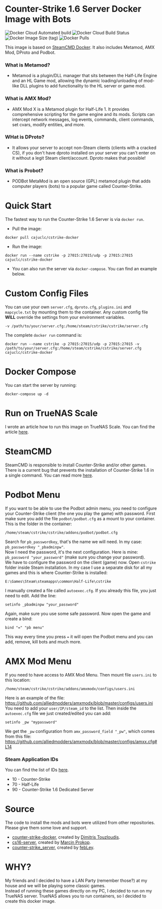 # Counter-Strike 1.6 Server Docker Image with Bots
![Docker Cloud Automated build](https://img.shields.io/docker/cloud/automated/cajuclc/cstrike-docker) ![Docker Cloud Build Status](https://img.shields.io/docker/cloud/build/cajuclc/cstrike-docker) ![Docker Image Size (tag)](https://img.shields.io/docker/image-size/cajuclc/cstrike-docker/latest) ![Docker Pulls](https://img.shields.io/docker/pulls/cajuclc/cstrike-docker)

This image is based on [SteamCMD Docker](https://developer.valvesoftware.com/wiki/SteamCMD#Docker). It also includes Metamod, AMX Mod, DProto and Podbot.

### What is Metamod?
* Metamod is a plugin/DLL manager that sits between the Half-Life Engine and an HL Game mod, allowing the dynamic loading/unloading of mod-like DLL plugins to add functionality to the HL server or game mod.

### What is AMX Mod?
* AMX Mod X is a Metamod plugin for Half-Life 1. It provides comprehensive scripting for the game engine and its mods. Scripts can intercept network messages, log events, commands, client commands, set cvars, modify entities, and more.

### WHat is DProto?
* It allows your server to accept non-Steam clients (clients with a cracked CS), if you don't have dproto installed on your server you can't enter on it without a legit Steam client/account. Dproto makes that possible!
### What is Probot?
* PODBot MetaMod is an open source (GPL) metamod plugin that adds computer players (bots) to a popular game called Counter-Strike.

# Quick Start
The fastest way to run the Counter-Strike 1.6 Server is via `docker run`.
* Pull the image:
```
docker pull cajuclc/cstrike-docker
```
* Run the image:
```
docker run --name cstrike -p 27015:27015/udp -p 27015:27015 cajuclc/cstrike-docker
```
* You can also run the server via `docker-compose`. You can find an example below.

# Custom Config Files
You can use your own `server.cfg`, `dproto.cfg`, `plugins.ini` and `mapcycle.txt` by mounting them to the container. Any custom config file **WILL** override the settings from your environment variables.
```
-v /path/to/your/server.cfg:/home/steam/cstrike/cstrike/server.cfg
```

The complete `docker run` command is:
```
docker run --name cstrike -p 27015:27015/udp -p 27015:27015 -v /path/to/your/server.cfg:/home/steam/cstrike/cstrike/server.cfg cajuclc/cstrike-docker
```

# Docker Compose
You can start the server by running:
```
docker-compose up -d
```
# Run on TrueNAS Scale
I wrote an article how to run this image on TrueNAS Scale. You can find the article [here](https://www.cloudtutorial.net/run-counter-strike-1-6-server-on-truenas-scale/).
# SteamCMD
SteamCMD is responsible to install Counter-Strike and/or other games.
There is a current bug that prevents the installation of Counter-Strike 1.6 in a single command. You can read more [here](https://developer.valvesoftware.com/wiki/SteamCMD#Downloading_an_app).

# Podbot Menu
If you want to be able to use the Podbot admin menu, you need to configure your Counter-Strike client (the one you play the game) with password. First make sure you add the file `podbot/podbot.cfg` as a mount to your container. This is the folder in the container:
```
/home/steam/cstrike/cstrike/addons/podbot/podbot.cfg
```
Search for `pb_passwordkey`, that's the name we will need. In my case: `pb_passwordkey "_pbadminpw"`.\
Now I need the password, it's the next configuration. Here is mine: `pb_password "your_password"` (make sure you change your password).\
We have to configure the password on the client (game) now. Open `cstrike` folder inside Steam installation. In my case I use a separate disk for all my games and this is where Counter-Strike is installed:
```
E:\Games\Steam\steamapps\common\Half-Life\cstrike
```

I manually created a file called `autoexec.cfg`. If you already this file, you just need to edit. Add the line:
```
setinfo _pbadminpw "your_password"
```
Again, make sure you use some safe password. Now open the game and create a bind:
```
bind "=" "pb menu"
```
This way every time you press `=` it will open the Podbot menu and you can add, remove, kill bots and much more.
# AMX Mod Menu
If you need to have access to AMX Mod Menu. Then mount file `users.ini` to this location:
```
/home/steam/cstrike/cstrike/addons/amxmodx/configs/users.ini
```
Here is an example of the file: https://github.com/alliedmodders/amxmodx/blob/master/configs/users.ini
You need to add your `user/IP/steam_id` to the list. Then inside the `autoexec.cfg` file we just created/edited you can add:
```
setinfo _pw "mypassword"
```
We get the `_pw` configuration from `amx_password_field "_pw"`, which comes from this file: https://github.com/alliedmodders/amxmodx/blob/master/configs/amxx.cfg#L14
### Steam Application IDs
You can find the list of IDs [here](https://developer.valvesoftware.com/wiki/Steam_Application_IDs).
* 10 - Counter-Strike
* 70 - Half-Life
* 90 - Counter-Strike 1.6 Dedicated Server

# Source
The code to install the mods and bots were utilized from other repositories. Please give them some love and support.
* [counter-strike-docker](https://github.com/jimtouz/counter-strike-docker), created by [Dimitris Touzloudis](https://github.com/jimtouz).
* [cs16-server](https://github.com/b4k3r/cs16-server), created by [Marcin Prokop](https://github.com/b4k3r).
* [counter-strike_server](https://github.com/febLey/counter-strike_server), created by [febLey](https://github.com/febLey).

# WHY?
My friends and I decided to have a LAN Party (remember those?) at my house and we will be playing some classic games.\
Instead of running these games directly on my PC, I decided to run on my TrueNAS server. TrueNAS allows you to run containers, so I decided to create this docker image.
